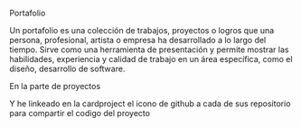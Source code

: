 Portafolio 

Un portafolio es una colección de trabajos, proyectos o logros que una persona, profesional, artista o empresa ha desarrollado a lo largo del tiempo. 
Sirve como una herramienta de presentación y permite mostrar las habilidades, experiencia y calidad de trabajo en un área específica, como el diseño, desarrollo de software.

En la  parte de proyectos  

Y he linkeado en la cardproject el icono de github a cada de sus repositorio para compartir el codigo del proyecto 
